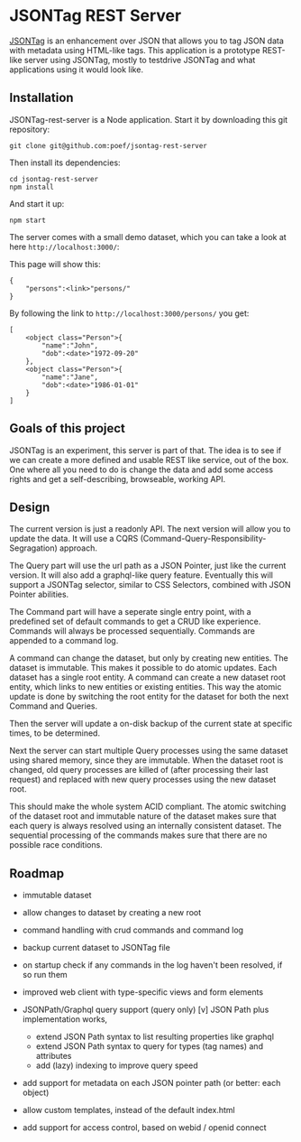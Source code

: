 # JSONTag REST Server

[JSONTag](https://github.com/poef/jsontag) is an enhancement over JSON that allows you to tag JSON data with metadata using HTML-like tags. This application is a prototype REST-like server using JSONTag, mostly to testdrive JSONTag and what applications using it would look like.

## Installation

JSONTag-rest-server is a Node application. Start it by downloading this git repository:

```shell
git clone git@github.com:poef/jsontag-rest-server
```

Then install its dependencies:

```shell
cd jsontag-rest-server
npm install
```

And start it up:

```shell
npm start 
```

The server comes with a small demo dataset, which you can take a look at here `http://localhost:3000/`:

This page will show this:

```
{
    "persons":<link>"persons/"
}
```

By following the link to `http://localhost:3000/persons/` you get:

```
[
    <object class="Person">{
        "name":"John",
        "dob":<date>"1972-09-20"
    },
    <object class="Person">{
        "name":"Jane",
        "dob":<date>"1986-01-01"
    }
]
```

## Goals of this project

JSONTag is an experiment, this server is part of that. The idea is to see if we can create a more defined and usable REST like service, out of the box. One where all you need to do is change the data and add some access rights and get a self-describing, browseable, working API.

## Design

The current version is just a readonly API. The next version will allow you to update the data. It will use a CQRS (Command-Query-Responsibility-Segragation) approach. 

The Query part will use the url path as a JSON Pointer, just like the current version. It will also add a graphql-like query feature. Eventually this will support a JSONTag selector, similar to CSS Selectors, combined with JSON Pointer abilities.

The Command part will have a seperate single entry point, with a predefined set of default commands to get a CRUD like experience. Commands will always be processed sequentially. Commands are appended to a command log.

A command can change the dataset, but only by creating new entities. The dataset is immutable. This makes it possible to do atomic updates. Each dataset has a single root entity. A command can create a new dataset root entity, which links to new entities or existing entities. This way the atomic update is done by switching the root entity for the dataset for both the next Command and Queries.

Then the server will update a on-disk backup of the current state at specific times, to be determined.

Next the server can start multiple Query processes using the same dataset using shared memory, since they are immutable. When the dataset root is changed, old query processes are killed of (after processing their last request) and replaced with new query processes using the new dataset root.

This should make the whole system ACID compliant. The atomic switching of the dataset root and immutable nature of the dataset makes sure that each query is always resolved using an internally consistent dataset. The sequential processing of the commands makes sure that there are no possible race conditions.

## Roadmap

- immutable dataset
- allow changes to dataset by creating a new root
- command handling with crud commands and command log
- backup current dataset to JSONTag file
- on startup check if any commands in the log haven't been resolved, if so run them

- improved web client with type-specific views and form elements

- JSONPath/Graphql query support (query only)
  [v] JSON Path plus implementation works, 
  - extend JSON Path syntax to list resulting properties like graphql
  - extend JSON Path syntax to query for types (tag names) and attributes
  - add (lazy) indexing to improve query speed

- add support for metadata on each JSON pointer path (or better: each object)
- allow custom templates, instead of the default index.html
- add support for access control, based on webid / openid connect

